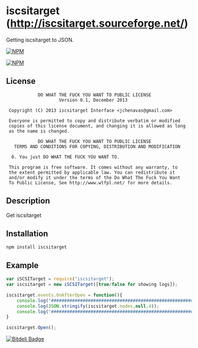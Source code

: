# iscsitarget (http://iscsitarget.sourceforge.net/) 

Getting iscsitarget to JSON.

[![NPM](https://nodei.co/npm/iscsitarget.png?downloads=true&downloadRank=true&stars=true)](https://nodei.co/npm/iscsitarget/)

[![NPM](https://nodei.co/npm-dl/iscsitarget.png)](https://nodei.co/npm/iscsitarget/)

## License

```
            DO WHAT THE FUCK YOU WANT TO PUBLIC LICENSE
                    Version 0.1, December 2013

 Copyright (C) 2013 iscsitarget Interface <jchenavas@gmail.com>

 Everyone is permitted to copy and distribute verbatim or modified
 copies of this license document, and changing it is allowed as long
 as the name is changed.

            DO WHAT THE FUCK YOU WANT TO PUBLIC LICENSE
   TERMS AND CONDITIONS FOR COPYING, DISTRIBUTION AND MODIFICATION

  0. You just DO WHAT THE FUCK YOU WANT TO.
```

```
 This program is free software. It comes without any warranty, to
 the extent permitted by applicable law. You can redistribute it
 and/or modify it under the terms of the Do What The Fuck You Want
 To Public License, See http://www.wtfpl.net/ for more details.
```

## Description

Get iscsitarget

## Installation
```
npm install iscsitarget
```

## Example
```js
var iSCSITarget = require("iscsitarget");
var iscsitarget = new iSCSITarget([true/false for showing logs]);

iscsitarget.events.OnAfterOpen = function(){	
	console.log("######################################################################");
	console.log(JSON.stringify(iscsitarget.nodes,null,4));
	console.log("######################################################################");
}

iscsitarget.Open();
```
[![Bitdeli Badge](https://d2weczhvl823v0.cloudfront.net/djoulz22/iscsitarget/trend.png)](https://bitdeli.com/free "Bitdeli Badge")
